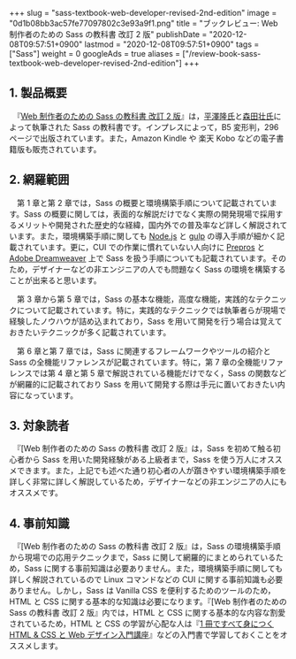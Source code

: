 +++
slug = "sass-textbook-web-developer-revised-2nd-edition"
image = "0d1b08bb3ac57fe77097802c3e93a9f1.png"
title = "ブックレビュー: Web 制作者のための Sass の教科書 改訂 2 版"
publishDate = "2020-12-08T09:57:51+0900"
lastmod = "2020-12-08T09:57:51+0900"
tags = ["Sass"]
weight = 0
googleAds = true
aliases = ["/review-book-sass-textbook-web-developer-revised-2nd-edition"]
+++

## 1. 製品概要

　『[Web 制作者のための Sass の教科書 改訂 2 版](https://rpx.a8.net/svt/ejp?a8mat=3BDYDP+AUKDMA+2HOM+BWGDT&rakuten=y&a8ejpredirect=https%3A%2F%2Fhb.afl.rakuten.co.jp%2Fhgc%2Fg00q0724.2bo11c45.g00q0724.2bo12179%2Fa20052522171_3BDYDP_AUKDMA_2HOM_BWGDT%3Fpc%3Dhttps%253A%252F%252Fitem.rakuten.co.jp%252Fbook%252F15109710%252F%26m%3Dhttp%253A%252F%252Fm.rakuten.co.jp%252Fbook%252Fi%252F18756023%252F)』は，[平澤隆氏](https://twitter.com/hira)と[森田壮氏](https://twitter.com/sou_lab)によって執筆された Sass の教科書です。インプレスによって，B5 変形判，296 ページで出版されています。また，Amazon Kindle や 楽天 Kobo などの電子書籍版も販売されています。

## 2. 網羅範囲

　第 1 章と第 2 章では，Sass の概要と環境構築手順について記載されています。Sass の概要に関しては，表面的な解説だけでなく実際の開発現場で採用するメリットや開発された歴史的な経緯，国内外での普及率など詳しく解説されています。また，環境構築手順に関しても [Node.js](https://nodejs.org/) と [gulp](https://gulpjs.com/) の導入手順が細かく記載されています。更に，CUI での作業に慣れていない人向けに [Prepros](https://prepros.io/) と [Adobe Dreamweaver](https://www.adobe.com/jp/products/dreamweaver.html) 上で Sass を扱う手順についても記載されています。そのため，デザイナーなどの非エンジニアの人でも問題なく Sass の環境を構築することが出来ると思います。

　第 3 章から第 5 章では，Sass の基本な機能，高度な機能，実践的なテクニックについて記載されています。特に，実践的なテクニックでは執筆者らが現場で経験したノウハウが詰め込まれており，Sass を用いて開発を行う場合は覚えておきたいテクニックが多く記載されています。

　第 6 章と第 7 章では，Sass に関連するフレームワークやツールの紹介と Sass の全機能リファレンスが記載されています。特に，第 7 章の全機能リファレンスでは第 4 章と第 5 章で解説されている機能だけでなく，Sass の関数などが網羅的に記載されており Sass を用いて開発する際は手元に置いておきたい内容になっています。

## 3. 対象読者

　『[Web 制作者のための Sass の教科書 改訂 2 版』は，Sass を初めて触る初心者から Sass を用いた開発経験がある上級者まで，Sass を使う万人にオススメできます。また，上記でも述べた通り初心者の人が躓きやすい環境構築手順を詳しく非常に詳しく解説しているため，デザイナーなどの非エンジニアの人にもオススメです。

## 4. 事前知識

　『[Web 制作者のための Sass の教科書 改訂 2 版』は，Sass の環境構築手順から現場での応用テクニックまで，Sass に関して網羅的にまとめられているため，Sass に関する事前知識は必要ありません。また，環境構築手順に関しても詳しく解説されているので Linux コマンドなどの CUI に関する事前知識も必要ありません。しかし，Sass は Vanilla CSS を便利するためのツールのため，HTML と CSS に関する基本的な知識は必要になります。『[Web 制作者のための Sass の教科書 改訂 2 版』内では，HTML と CSS に関する基本的な内容な割愛されているため，HTML と CSS の学習が心配な人は『[1 冊ですべて身につく HTML & CSS と Web デザイン入門講座](https://rpx.a8.net/svt/ejp?a8mat=3BDYDP+AUKDMA+2HOM+BWGDT&rakuten=y&a8ejpredirect=https%3A%2F%2Fhb.afl.rakuten.co.jp%2Fhgc%2Fg00q0724.2bo11c45.g00q0724.2bo12179%2Fa20052522171_3BDYDP_AUKDMA_2HOM_BWGDT%3Fpc%3Dhttps%253A%252F%252Fitem.rakuten.co.jp%252Fbook%252F15822265%252F%26m%3Dhttp%253A%252F%252Fm.rakuten.co.jp%252Fbook%252Fi%252F19519150%252F)』などの入門書で学習しておくことをオススメします。